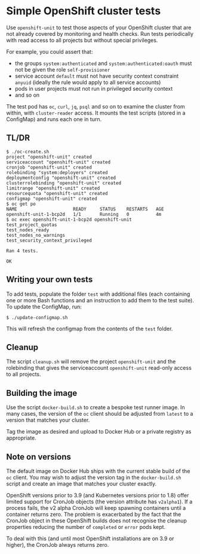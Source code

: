 # Simple OpenShift cluster tests

Use `openshift-unit` to test those aspects of your OpenShift cluster that are not already covered by monitoring and health checks. Run tests periodically with read access to all projects but without special privileges.

For example, you could assert that:

* the groups `system:authenticated` and `system:authenticated:oauth` must not be given the role `self-provisioner`
* service account `default` must not have security context constraint `anyuid` (ideally the rule would apply to all service accounts) 
* pods in user projects must not run in privileged security context
* and so on

The test pod has `oc`, `curl`, `jq`, `psql` and so on to examine the cluster from within, with `cluster-reader` access. It mounts the test scripts (stored in a ConfigMap) and runs each one in turn.

## TL/DR
```
$ ./oc-create.sh
project "openshift-unit" created
serviceaccount "openshift-unit" created
cronjob "openshift-unit" created
rolebinding "system:deployers" created
deploymentconfig "openshift-unit" created
clusterrolebinding "openshift-unit" created
limitrange "openshift-unit" created
resourcequota "openshift-unit" created
configmap "openshift-unit" created
$ oc get po
NAME                     READY     STATUS    RESTARTS   AGE
openshift-unit-1-bcp2d   1/1       Running   0          4m 
$ oc exec openshift-unit-1-bcp2d openshift-unit
test_project_quotas
test_nodes_ready
test_nodes_no_warnings
test_security_context_privileged

Ran 4 tests.

OK
```

## Writing your own tests
To add tests, populate the folder `test` with additional files (each containing one or more Bash functions and an instruction to add them to the test suite). To update the ConfigMap, run:
```
$ ./update-configmap.sh
```
This will refresh the configmap from the contents of the `test` folder.

## Cleanup
The script `cleanup.sh` will remove the project `openshift-unit` and the rolebinding that gives the serviceaccount `openshift-unit` read-only access to all projects.

## Building the image
Use the script `docker-build.sh` to create a bespoke test runner image. In many cases, the version of the `oc` client should be adjusted from `latest` to a version that matches your cluster.

Tag the image as desired and upload to Docker Hub or a private registry as appropriate.

## Note on versions
The default image on Docker Hub ships with the current stable build of the `oc` client. You may wish to adjust the version tag in the `docker-build.sh` script and create an image that matches your cluster exactly.

OpenShift versions prior to 3.9 (and Kubernetes versions prior to 1.8) offer limited support for CronJob objects (the version attribute has `v2alpha1`). If a process fails, the v2 alpha CronJob will keep spawning containers until a container returns zero. The problem is exacerbated by the fact that the CronJob object in these OpenShift builds does not recognise the cleanup properties reducing the number of `completed` or `error` pods kept.

To deal with this (and until most OpenShift installations are on 3.9 or higher), the CronJob always returns zero.
